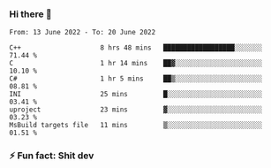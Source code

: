 ### Hi there 👋
<!--START_SECTION:waka-->

```text
From: 13 June 2022 - To: 20 June 2022

C++                    8 hrs 48 mins   ██████████████████░░░░░░░   71.44 %
C                      1 hr 14 mins    ██▓░░░░░░░░░░░░░░░░░░░░░░   10.10 %
C#                     1 hr 5 mins     ██▒░░░░░░░░░░░░░░░░░░░░░░   08.81 %
INI                    25 mins         █░░░░░░░░░░░░░░░░░░░░░░░░   03.41 %
uproject               23 mins         ▓░░░░░░░░░░░░░░░░░░░░░░░░   03.23 %
MsBuild targets file   11 mins         ▒░░░░░░░░░░░░░░░░░░░░░░░░   01.51 %
```

<!--END_SECTION:waka-->
<!--
**TG4LAaron/TG4LAaron** is a ✨ _special_ ✨ repository because its `README.md` (this file) appears on your GitHub profile.

Here are some ideas to get you started:

- 🔭 I’m currently working on ...
- 🌱 I’m currently learning ...
- 👯 I’m looking to collaborate on ...
- 🤔 I’m looking for help with ...
- 💬 Ask me about ...
- 📫 How to reach me: ...
- 😄 Pronouns: ...
- ⚡ Fun fact: ...
-->
### ⚡ Fun fact: Shit dev
